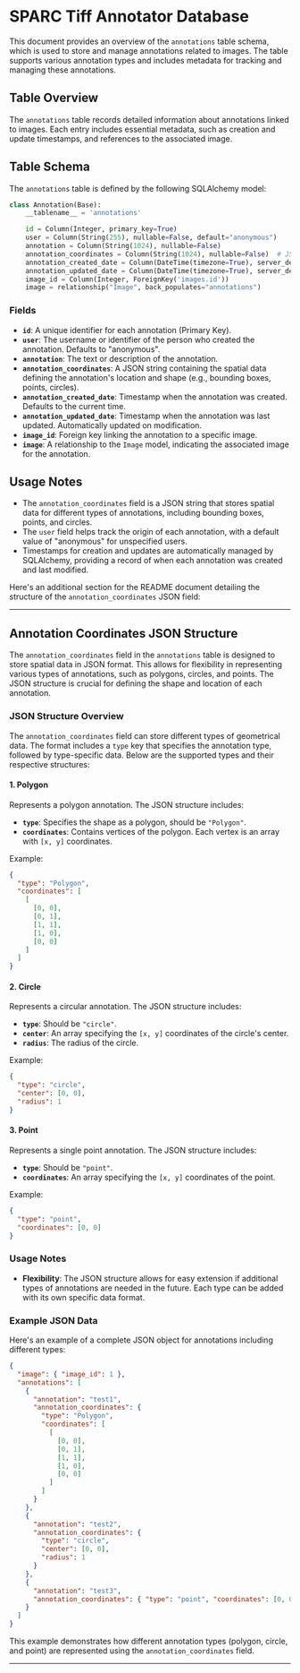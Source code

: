 

# SPARC Tiff Annotator Database

This document provides an overview of the `annotations` table schema, which is used to store and manage annotations related to images. The table supports various annotation types and includes metadata for tracking and managing these annotations.

## Table Overview

The `annotations` table records detailed information about annotations linked to images. Each entry includes essential metadata, such as creation and update timestamps, and references to the associated image.

## Table Schema

The `annotations` table is defined by the following SQLAlchemy model:

```python
class Annotation(Base):
    __tablename__ = 'annotations'

    id = Column(Integer, primary_key=True)
    user = Column(String(255), nullable=False, default="anonymous")
    annotation = Column(String(1024), nullable=False)
    annotation_coordinates = Column(String(1024), nullable=False)  # JSON
    annotation_created_date = Column(DateTime(timezone=True), server_default=func.now())
    annotation_updated_date = Column(DateTime(timezone=True), server_default=func.now(), onupdate=func.now())
    image_id = Column(Integer, ForeignKey('images.id'))
    image = relationship("Image", back_populates="annotations")
```

### Fields

- **`id`**: A unique identifier for each annotation (Primary Key).
- **`user`**: The username or identifier of the person who created the annotation. Defaults to "anonymous".
- **`annotation`**: The text or description of the annotation.
- **`annotation_coordinates`**: A JSON string containing the spatial data defining the annotation's location and shape (e.g., bounding boxes, points, circles).
- **`annotation_created_date`**: Timestamp when the annotation was created. Defaults to the current time.
- **`annotation_updated_date`**: Timestamp when the annotation was last updated. Automatically updated on modification.
- **`image_id`**: Foreign key linking the annotation to a specific image.
- **`image`**: A relationship to the `Image` model, indicating the associated image for the annotation.

## Usage Notes

- The `annotation_coordinates` field is a JSON string that stores spatial data for different types of annotations, including bounding boxes, points, and circles.
- The `user` field helps track the origin of each annotation, with a default value of "anonymous" for unspecified users.
- Timestamps for creation and updates are automatically managed by SQLAlchemy, providing a record of when each annotation was created and last modified.

Here's an additional section for the README document detailing the structure of the `annotation_coordinates` JSON field:

---

## Annotation Coordinates JSON Structure

The `annotation_coordinates` field in the `annotations` table is designed to store spatial data in JSON format. This allows for flexibility in representing various types of annotations, such as polygons, circles, and points. The JSON structure is crucial for defining the shape and location of each annotation.

### JSON Structure Overview

The `annotation_coordinates` field can store different types of geometrical data. The format includes a `type` key that specifies the annotation type, followed by type-specific data. Below are the supported types and their respective structures:

#### 1. Polygon

Represents a polygon annotation. The JSON structure includes:

- **`type`**: Specifies the shape as a polygon, should be `"Polygon"`.
- **`coordinates`**: Contains vertices of the polygon. Each vertex is an array with `[x, y]` coordinates.

Example:
```json
{
  "type": "Polygon",
  "coordinates": [
    [
      [0, 0],
      [0, 1],
      [1, 1],
      [1, 0],
      [0, 0]
    ]
  ]
}
```

#### 2. Circle

Represents a circular annotation. The JSON structure includes:

- **`type`**: Should be `"circle"`.
- **`center`**: An array specifying the `[x, y]` coordinates of the circle's center.
- **`radius`**: The radius of the circle.

Example:
```json
{
  "type": "circle",
  "center": [0, 0],
  "radius": 1
}
```


#### 3. Point

Represents a single point annotation. The JSON structure includes:

- **`type`**: Should be `"point"`.
- **`coordinates`**: An array specifying the `[x, y]` coordinates of the point.

Example:
```json
{
  "type": "point",
  "coordinates": [0, 0]
}
```

### Usage Notes

- **Flexibility**: The JSON structure allows for easy extension if additional types of annotations are needed in the future. Each type can be added with its own specific data format.

### Example JSON Data

Here's an example of a complete JSON object for annotations including different types:

```json
{
  "image": { "image_id": 1 },
  "annotations": [
    {
      "annotation": "test1",
      "annotation_coordinates": {
        "type": "Polygon",
        "coordinates": [
          [
            [0, 0],
            [0, 1],
            [1, 1],
            [1, 0],
            [0, 0]
          ]
        ]
      }
    },
    {
      "annotation": "test2",
      "annotation_coordinates": {
        "type": "circle",
        "center": [0, 0],
        "radius": 1
      }
    },
    {
      "annotation": "test3",
      "annotation_coordinates": { "type": "point", "coordinates": [0, 0] }
    }
  ]
}
```

This example demonstrates how different annotation types (polygon, circle, and point) are represented using the `annotation_coordinates` field.

---


